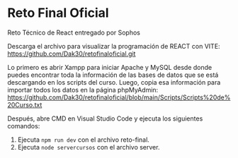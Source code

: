# Reto Final Oficial
Reto Técnico de React entregado por Sophos

Descarga el archivo para visualizar la programación de REACT con VITE: https://github.com/Dak30/retofinaloficial.git

Lo primero es abrir Xampp para iniciar Apache y MySQL desde donde puedes encontrar toda la información de las bases
de datos que se está descargando en los scripts del curso. Luego, copia esa información para importar todos los datos 
en la página phpMyAdmin: https://github.com/Dak30/retofinaloficial/blob/main/Scripts/Scripts%20de%20Curso.txt

Después, abre CMD en Visual Studio Code y ejecuta los siguientes comandos:
1. Ejecuta `npm run dev` con el archivo reto-final.
2. Ejecuta `node servercursos` con el archivo server.



